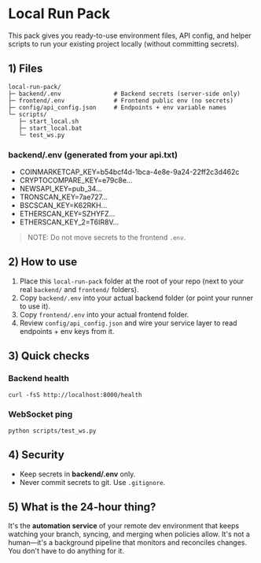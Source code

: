 # Local Run Pack

This pack gives you ready-to-use environment files, API config, and helper scripts to run your existing project locally (without committing secrets).

## 1) Files

```
local-run-pack/
├─ backend/.env               # Backend secrets (server-side only)
├─ frontend/.env              # Frontend public env (no secrets)
├─ config/api_config.json     # Endpoints + env variable names
└─ scripts/
   ├─ start_local.sh
   ├─ start_local.bat
   └─ test_ws.py
```

### backend/.env (generated from your api.txt)
- COINMARKETCAP_KEY=b54bcf4d-1bca-4e8e-9a24-22ff2c3d462c
- CRYPTOCOMPARE_KEY=e79c8e...
- NEWSAPI_KEY=pub_34...
- TRONSCAN_KEY=7ae727...
- BSCSCAN_KEY=K62RKH...
- ETHERSCAN_KEY=SZHYFZ...
- ETHERSCAN_KEY_2=T6IR8V...

> NOTE: Do not move secrets to the frontend `.env`.

## 2) How to use

1. Place this `local-run-pack` folder at the root of your repo (next to your real `backend/` and `frontend/` folders).
2. Copy `backend/.env` into your actual backend folder (or point your runner to use it).
3. Copy `frontend/.env` into your actual frontend folder.
4. Review `config/api_config.json` and wire your service layer to read endpoints + env keys from it.

## 3) Quick checks

### Backend health
```
curl -fsS http://localhost:8000/health
```

### WebSocket ping
```
python scripts/test_ws.py
```

## 4) Security

- Keep secrets in **backend/.env** only.
- Never commit secrets to git. Use `.gitignore`.

## 5) What is the 24-hour thing?

It's the **automation service** of your remote dev environment that keeps watching your branch, syncing, and merging when policies allow. It's not a human—it's a background pipeline that monitors and reconciles changes. You don't have to do anything for it.
